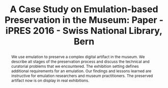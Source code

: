 ---
abstract: We use emulation to preserve a complex digital artifact in the museum. We
  describe all stages of the preservation process and discuss the technical and curatorial
  problems that we encountered. The exhibition setting defines additional requirements
  for an emulation. Our findings and lessons learned are instructive for emulation
  researchers and museum practitioners. The preserved artifact now is on display in
  real exhibitions.
creators:
- Tögel, Philipp
- Häberle, Martin
- Irrgang, Daniel
- Padberg, Frank
date: null
document_url: https://services.phaidra.univie.ac.at/api/object/o:502855/download
grand_parent: iPRES
institutions: []
keywords: []
landing_page_url: https://phaidra.univie.ac.at/o:502855
language: eng
layout: publication
license: CC BY-NC-SA 3.0 AT
notes_url: null
parent: iPRES 2016
presentation_url: null
size: 475172
source_name: iPRES
title: 'A Case Study on Emulation-based Preservation in the Museum: Paper - iPRES
  2016 - Swiss National Library, Bern'
type: paper
year: 2016
---